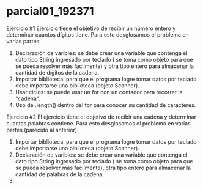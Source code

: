 # parcial01_192371
Ejercicio #1
Ejercicio tiene el objetivo de recibir un número entero y determinar cuantos dígitos tiene. Para esto desglosamos el problema en varias partes:
1. Declaración de varibles: se debe crear una variable que contenga el dato tipo String ingresado por teclado ( se toma como objeto para que se pueda resolver más facilmente)
y otra tipo entero para almacenar la cantidad de dígitos de la cadena. 
2. Importar biblioteca: para que el programa logre tomar datos por teclado debe importarse una biblioteca (objeto Scanner).
3. Usar ciclos: se puede usar un for con un contador para recorrer la "cadena".
4. Uso de .length() dentro del for para conocer su cantidad de caracteres.

Ejercicio #2
El ejercicio tiene el objetivo de recibir una cadena y determinar cuantas palabras contiene. Para esto desglosamos el problema en varias partes (parecido al anterior):
1. Importar biblioteca: para que el programa logre tomar datos por teclado debe importarse una biblioteca (objeto Scanner). 
2. Declaración de varibles: se debe crear una variable que contenga el dato tipo String ingresado por teclado ( se toma como objeto para que se pueda resolver más facilmente), otra tipo entero para almacenar la cantidad de palabras de la cadena.
3. 


